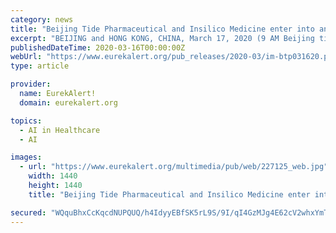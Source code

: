 ```yaml
---
category: news
title: "Beijing Tide Pharmaceutical and Insilico Medicine enter into an agreement for cancer therapy"
excerpt: "BEIJING and HONG KONG, CHINA, March 17, 2020 (9 AM Beijing time) - Beijing Tide Pharmaceutical Co., Ltd. (Tide), a subsidiary of Sino Biopharmaceutical Limited, and Insilico Medicine, an artificial intelligence company developing end-to-end drug discovery pipelines, announced today that they are entering a collaboration, applying artificial ..."
publishedDateTime: 2020-03-16T00:00:00Z
webUrl: "https://www.eurekalert.org/pub_releases/2020-03/im-btp031620.php"
type: article

provider:
  name: EurekAlert!
  domain: eurekalert.org

topics:
  - AI in Healthcare
  - AI

images:
  - url: "https://www.eurekalert.org/multimedia/pub/web/227125_web.jpg"
    width: 1440
    height: 1440
    title: "Beijing Tide Pharmaceutical and Insilico Medicine enter into an agreement for cancer therapy"

secured: "WQquBhxCcKqcdNUPQUQ/h4IdyyEBfSK5rL9S/9I/qI4GzMJg4E62cV2whxYmT4LyshrmoiMc5aJlc/JD8NunhsUZHFsD+ZqL1qtJ1timzmQ62W6tfLB/eOzTpHL6HZoiR2ZL+oIky5ahFcVm4WXSTfpHLUlNYK+YHgjs7DYB4VE5VKwNmdF/t3olc4Px1U5gPPv4n10c8aX3QV/MZb1b07MDPHFhVHWlDApW2YKGO0BdKqYtN3OsWEZuc3pLtuGcaovnHuO35XJGzwcrBNJ9Q1xfzgfKXDaOnyWGV0gBYXxd0vjrGTIG1ttOh4w/cq1Z;ybKWbpAvO5rUFWUNcAufVA=="
---
```


